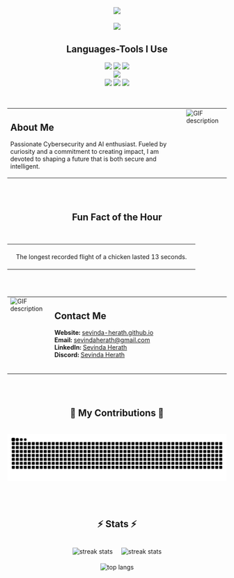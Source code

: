 <div align="center">
    <img src="https://github.com/user-attachments/assets/d11529b0-9396-47b1-9cf3-8ab68416f349"/>
</div>

<br/>
<div align="center">
    <img src="https://readme-typing-svg.herokuapp.com/?font=Righteous&size=35&center=true&vCenter=true&width=500&height=70&duration=4000&lines=Hello+There!+👋;+I'm+Sevinda+Herath!;" />
</div>

<h2 align="center">Languages-Tools I Use</h2>
<div align="center">
    <img src = "https://github.com/user-attachments/assets/fc2aedc0-227b-4a6f-9833-730c2969e950" width = "55">
    <img src = "https://github.com/user-attachments/assets/3f5fedd2-0540-4422-b3b3-fff4e728a9bb" width = "55">
    <img src = "https://github.com/user-attachments/assets/d6bfbb36-c458-48eb-8aac-43fcbef5812e" width = "45"><br>
    <img src="https://skillicons.dev/icons?i=python,c,java,mysql,cs" /><br>
    <img src = "https://github.com/user-attachments/assets/171c9158-1392-4e15-a2c7-83a883487420" width = "45">
    <img src = "https://github.com/user-attachments/assets/d24674ba-c4e1-4edd-a2ee-f7b72df20b4c" width = "45">
    <img src = "https://github.com/user-attachments/assets/2cbe786c-e0d0-4260-bc39-211c5d9f2c89" width = "45">    
</div>
<br/>
<br/>

<table style="width:100%; border-collapse: collapse; border: none;">
  <tr style="border: none;">
    <td style="border: none; vertical-align: top; padding-right: 20px;">
      <h2>About Me</h2>
      <p>
        Passionate Cybersecurity and AI enthusiast. Fueled by curiosity and a commitment to creating impact, I am devoted to shaping a future that is both secure and intelligent.
      </p>
    </td>
    <td style="border: none; vertical-align: top;">
      <img src="https://github.com/user-attachments/assets/e860bc36-7e9d-4e7f-9ade-5445520ef023" alt="GIF description" width="300px" height="auto">
    </td>
  </tr>
</table>
<br/>
<br/>

<h2 align="center">Fun Fact of the Hour</h2>
<div align="center">
    <br/>
<table>
  <tr>
    <td style="text-align: center; padding: 20px;">
      <!-- FUN_FACT_SECTION -->
The longest recorded flight of a chicken lasted 13 seconds.
<!-- END_FUN_FACT_SECTION -->
    </td>
  </tr>
</table>
</div>

<br/>
<br/>

<table style="width:100%; border-collapse: collapse; border: none;">
  <tr style="border: none;">
    <td style="border: none; vertical-align: top; padding-right: 20px; width: 300px;">
      <img src="https://github.com/user-attachments/assets/1d3dfb3e-9ff3-408d-a145-5e1437bf8307" alt="GIF description" width="300px" height="auto">
    </td>
    <td style="border: none; vertical-align: top; width: 600px;">
      <h2>Contact Me</h2> 
        <p>
        <strong>Website:</strong> <a href="https://sevinda-herath.github.io">sevinda-herath.github.io</a><br/>
        <strong>Email:</strong> <a href="mailto:sevindaherath@gmail.com"target="_blank">sevindaherath@gmail.com</a><br/>
        <strong>LinkedIn:</strong> <a href="https://www.linkedin.com/in/sevindaherath/" target="_blank">Sevinda Herath</a><br/>
        <strong>Discord:</strong> <a href="https://discord.com/users/1269947570214535301" target="_blank">Sevinda Herath</a><br/>
        &nbsp;&nbsp;&nbsp;&nbsp;&nbsp;&nbsp;&nbsp;&nbsp;&nbsp;&nbsp;&nbsp;&nbsp;&nbsp;&nbsp;&nbsp;&nbsp;&nbsp;&nbsp;&nbsp;&nbsp;&nbsp;&nbsp;&nbsp;&nbsp;&nbsp;&nbsp;&nbsp;&nbsp;&nbsp;&nbsp;&nbsp;&nbsp;&nbsp;&nbsp;&nbsp;&nbsp;&nbsp;&nbsp;&nbsp;&nbsp;&nbsp;&nbsp;&nbsp;&nbsp;&nbsp;&nbsp;&nbsp;&nbsp;&nbsp;&nbsp;&nbsp;&nbsp;&nbsp;&nbsp;&nbsp;&nbsp;&nbsp;&nbsp;&nbsp;&nbsp;&nbsp;&nbsp;&nbsp;&nbsp;&nbsp;&nbsp;&nbsp;&nbsp;&nbsp;&nbsp;&nbsp;&nbsp;&nbsp;&nbsp;&nbsp;&nbsp;&nbsp;&nbsp;&nbsp;&nbsp;&nbsp;&nbsp;&nbsp;&nbsp;&nbsp;&nbsp;&nbsp;&nbsp;&nbsp;&nbsp;&nbsp;&nbsp;&nbsp;&nbsp;&nbsp;&nbsp;&nbsp;&nbsp;&nbsp;&nbsp;&nbsp;&nbsp;&nbsp;&nbsp;&nbsp;&nbsp;&nbsp;&nbsp;&nbsp;&nbsp;&nbsp;&nbsp;&nbsp;&nbsp;&nbsp;&nbsp;&nbsp;&nbsp;&nbsp;&nbsp;&nbsp;&nbsp;&nbsp;&nbsp;&nbsp;&nbsp;&nbsp;&nbsp;  
        </p>    
    </td>
  </tr>
</table>

<br/>
<br/>

<div align="center">
  <h2>🐍 My Contributions 🐍</h2>
  <br>
  <img alt="snake eating my contributions" src="https://github.com/Sevinda-Herath/Sevinda-Herath/blob/output/github-contribution-grid-snake-dark.svg" />
  <br/><br/><br/>
    
</div>

<br/>

<h2 align="center">⚡ Stats ⚡</h2>
<br>
<div align=center>
  <img width=390 src="https://github-readme-stats.vercel.app/api?username=sevinda-herath&theme=gotham&rank_icon=github&show_icons=true&hide_border=false&count_private=true&border_radius=10" alt="streak stats"/> &nbsp;&nbsp;&nbsp;
  <img width=412 src="https://github-readme-streak-stats.herokuapp.com/?user=sevinda-herath&theme=gotham&hide_border=false&border_radius=10" alt="streak stats"/>
    <br/>
    <br/>
  <img width=390 align="center" src="https://github-readme-stats.vercel.app/api/top-langs/?username=sevinda-herath&theme=gotham&show_icons=true&hide_border=false&layout=compact" alt="top langs" />
</div>
